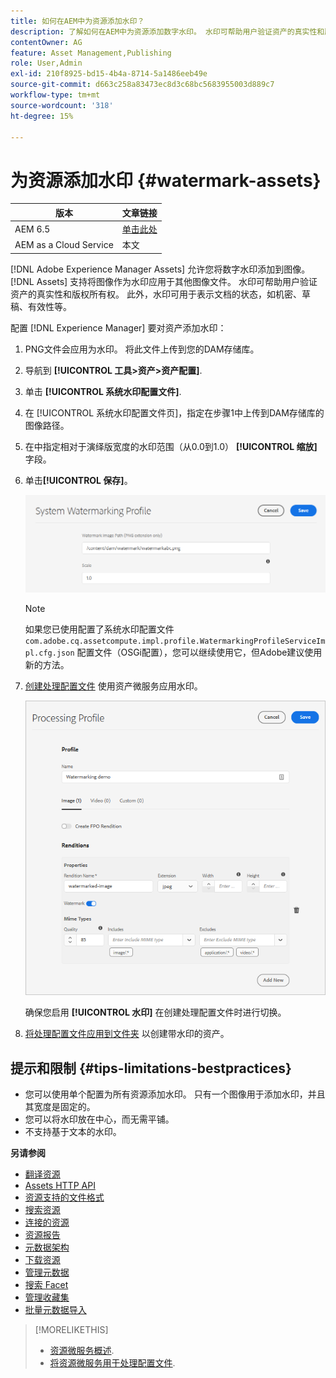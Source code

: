 ```yaml
---
title: 如何在AEM中为资源添加水印？
description: 了解如何在AEM中为资源添加数字水印。 水印可帮助用户验证资产的真实性和版权所有权。
contentOwner: AG
feature: Asset Management,Publishing
role: User,Admin
exl-id: 210f8925-bd15-4b4a-8714-5a1486eeb49e
source-git-commit: d663c258a83473ec8d3c68bc5683955003d889c7
workflow-type: tm+mt
source-wordcount: '318'
ht-degree: 15%

---
```


# 为资源添加水印 {#watermark-assets}

| 版本 | 文章链接 |
| -------- | ---------------------------- |
| AEM 6.5 | [单击此处](https://experienceleague.adobe.com/docs/experience-manager-65/assets/administer/watermarking.html) |
| AEM as a Cloud Service | 本文 |

[!DNL Adobe Experience Manager Assets] 允许您将数字水印添加到图像。 [!DNL Assets] 支持将图像作为水印应用于其他图像文件。 水印可帮助用户验证资产的真实性和版权所有权。 此外，水印可用于表示文档的状态，如机密、草稿、有效性等。

配置 [!DNL Experience Manager] 要对资产添加水印：

1. PNG文件会应用为水印。 将此文件上传到您的DAM存储库。

1. 导航到 **[!UICONTROL 工具>资产>资产配置]**.

1. 单击 **[!UICONTROL 系统水印配置文件]**.

1. 在 [!UICONTROL 系统水印配置文件页]，指定在步骤1中上传到DAM存储库的图像路径。

1. 在中指定相对于演绎版宽度的水印范围（从0.0到1.0） **[!UICONTROL 缩放]** 字段。

1. 单击&#x200B;**[!UICONTROL 保存]**。

   ![资源重复检测器](assets/system-watermarking-profile.png)

   >[!NOTE]
   >
   >如果您已使用配置了系统水印配置文件 `com.adobe.cq.assetcompute.impl.profile.WatermarkingProfileServiceImpl.cfg.json` 配置文件（OSGi配置），您可以继续使用它，但Adobe建议使用新的方法。


1. [创建处理配置文件](/help/assets/asset-microservices-configure-and-use.md#create-custom-profile) 使用资产微服务应用水印。

   ![用于创建水印的资源处理配置文件](assets/watermark-processing-profile.png)

   确保您启用 **[!UICONTROL 水印]** 在创建处理配置文件时进行切换。

1. [将处理配置文件应用到文件夹](/help/assets/asset-microservices-configure-and-use.md#use-profiles) 以创建带水印的资产。

## 提示和限制 {#tips-limitations-bestpractices}

* 您可以使用单个配置为所有资源添加水印。 只有一个图像用于添加水印，并且其宽度是固定的。
* 您可以将水印放在中心，而无需平铺。
* 不支持基于文本的水印。

**另请参阅**

* [翻译资源](translate-assets.md)
* [Assets HTTP API](mac-api-assets.md)
* [资源支持的文件格式](file-format-support.md)
* [搜索资源](search-assets.md)
* [连接的资源](use-assets-across-connected-assets-instances.md)
* [资源报告](asset-reports.md)
* [元数据架构](metadata-schemas.md)
* [下载资源](download-assets-from-aem.md)
* [管理元数据](manage-metadata.md)
* [搜索 Facet](search-facets.md)
* [管理收藏集](manage-collections.md)
* [批量元数据导入](metadata-import-export.md)

>[!MORELIKETHIS]
>
>* [资源微服务概述](/help/assets/asset-microservices-overview.md).
>* [将资源微服务用于处理配置文件](/help/assets/asset-microservices-configure-and-use.md).
